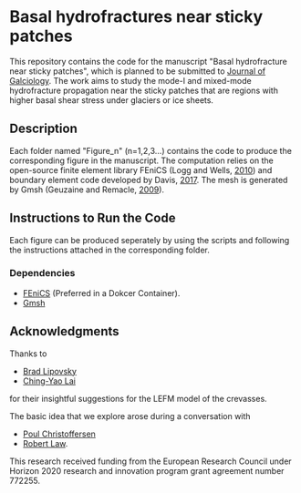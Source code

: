 # Basal hydrofractures near sticky patches

This repository contains the code for the manuscript "Basal hydrofracture near sticky patches", which is planned to be submitted to [Journal of Galciology](https://www.cambridge.org/core/journals/journal-of-glaciology). The work aims to study the mode-I and mixed-mode hydrofracture propagation near the sticky patches that are regions with higher basal shear stress under glaciers or ice sheets.

## Description

Each folder named "Figure_n" (n=1,2,3...) contains the code to produce the corresponding figure in the manuscript. The computation relies on the open-source finite element library FEniCS (Logg and Wells, [2010](https://doi.org/10.1145/1731022.1731030)) and boundary element code developed by Davis, [2017](https://abdn.primo.exlibrisgroup.com/discovery/delivery/44ABE_INST:44ABE_VU1/12153058290005941?lang=en&viewerServiceCode=AlmaViewer). The mesh is generated by Gmsh (Geuzaine and Remacle, [2009](https://doi.org/10.1002/nme.2579)).

## Instructions to Run the Code

Each figure can be produced seperately by using the scripts and following the instructions attached in the corresponding folder.

### Dependencies

* [FEniCS](https://fenicsproject.org/) (Preferred in a Dokcer Container).
* [Gmsh](https://gmsh.info/)

## Acknowledgments

Thanks to
* [Brad Lipovsky](https://www.ess.washington.edu/people/profile.php?pid=lipovsky--brad)
* [Ching-Yao Lai](https://geosciences.princeton.edu/people/ching-yao-lai)

for their insightful suggestions for the LEFM model of the crevasses.

The basic idea that we explore arose during a conversation with
* [Poul Christoffersen](https://www.spri.cam.ac.uk/people/christoffersen/)
* [Robert Law](https://www.spri.cam.ac.uk/people/law/).

This research received funding from the European Research Council under Horizon 2020 research and innovation program grant agreement number 772255.
